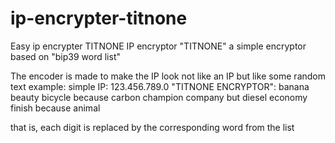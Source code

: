 # ip-encrypter-titnone
Easy ip encrypter TITNONE
IP encryptor "TITNONE" a simple encryptor based on "bip39 word list"

The encoder is made to make the IP look not like an IP but like some random text
example:
simple IP: 123.456.789.0
"TITNONE ENCRYPTOR": banana beauty bicycle because carbon champion company but diesel economy finish because animal

that is, each digit is replaced by the corresponding word from the list

